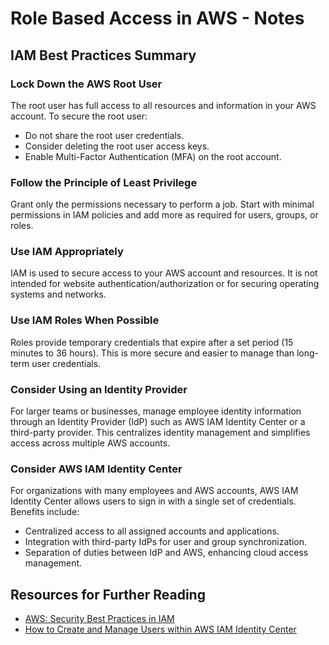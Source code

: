 # Role Based Access in AWS - Notes

## IAM Best Practices Summary

### Lock Down the AWS Root User
The root user has full access to all resources and information in your AWS account. To secure the root user:
- Do not share the root user credentials.
- Consider deleting the root user access keys.
- Enable Multi-Factor Authentication (MFA) on the root account.

### Follow the Principle of Least Privilege
Grant only the permissions necessary to perform a job. Start with minimal permissions in IAM policies and add more as required for users, groups, or roles.

### Use IAM Appropriately
IAM is used to secure access to your AWS account and resources. It is not intended for website authentication/authorization or for securing operating systems and networks.

### Use IAM Roles When Possible
Roles provide temporary credentials that expire after a set period (15 minutes to 36 hours). This is more secure and easier to manage than long-term user credentials.

### Consider Using an Identity Provider
For larger teams or businesses, manage employee identity information through an Identity Provider (IdP) such as AWS IAM Identity Center or a third-party provider. This centralizes identity management and simplifies access across multiple AWS accounts.

### Consider AWS IAM Identity Center
For organizations with many employees and AWS accounts, AWS IAM Identity Center allows users to sign in with a single set of credentials. Benefits include:
- Centralized access to all assigned accounts and applications.
- Integration with third-party IdPs for user and group synchronization.
- Separation of duties between IdP and AWS, enhancing cloud access management.

## Resources for Further Reading
- [AWS: Security Best Practices in IAM](https://docs.aws.amazon.com/IAM/latest/UserGuide/best-practices.html)
- [How to Create and Manage Users within AWS IAM Identity Center](https://docs.aws.amazon.com/singlesignon/latest/userguide/what-is.html)
